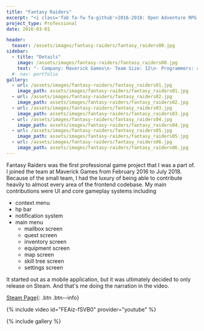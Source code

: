 ```yaml
---
title: "Fantasy Raiders"
excerpt: "<i class='fab fa-fw fa-github'>2016-2018: Open Adventure RPG game by Maverick Games released on Steam</i>"
project_type: Professional
date: 2016-03-01

header:
  teaser: /assets/images/fantasy-raiders/fantasy_raiders00.jpg
sidebar:
  - title: "Details"
    image: /assets/images/fantasy-raiders/fantasy_raiders00.jpg
    text: "- Company: Maverick Games\n- Team Size: 12\n- Programmers: 4\n- Platform: Mobile & Steam\n- Tech: Unity 2018"
  #- nav: portfolio
gallery:
  - url: /assets/images/fantasy-raiders/fantasy_raiders01.jpg
    image_path: assets/images/fantasy-raiders/fantasy_raiders01.jpg
  - url: /assets/images/fantasy-raiders/fantasy_raiders02.jpg
    image_path: assets/images/fantasy-raiders/fantasy_raiders02.jpg
  - url: /assets/images/fantasy-raiders/fantasy_raiders03.jpg
    image_path: assets/images/fantasy-raiders/fantasy_raiders03.jpg
  - url: /assets/images/fantasy-raiders/fantasy_raiders04.jpg
    image_path: assets/images/fantasy-raiders/fantasy_raiders04.jpg
  - url: /assets/images/fantasy-raiders/fantasy_raiders05.jpg
    image_path: assets/images/fantasy-raiders/fantasy_raiders05.jpg
  - url: /assets/images/fantasy-raiders/fantasy_raiders06.jpg
    image_path: assets/images/fantasy-raiders/fantasy_raiders06.jpg
---
```


Fantasy Raiders was the first professional game project that I was a part of. I joined the team at Maverick Games from February 2016 to July 2018. Because of the small team, I had the luxury of being able to contribute heavily to almost every area of the frontend codebase. My main contributions were UI and core gameplay systems including

- context menu
- hp bar
- notification system
- main menu
  - mailbox screen
  - quest screen
  - inventory screen
  - equipment screen
  - map screen
  - skill tree screen
  - settings screen

It started out as a mobile application, but it was ultimately decided to only release on Steam. And that's me doing the narration in the video.

[Steam Page](https://store.steampowered.com/app/862490/Fantasy_Raiders/){: .btn .btn--info}

{% include video id="FEAiz-fSVB0" provider="youtube" %}

{% include gallery %}